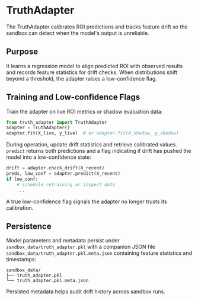 # TruthAdapter

The TruthAdapter calibrates ROI predictions and tracks feature drift so the sandbox can detect when the model's output is unreliable.

## Purpose

It learns a regression model to align predicted ROI with observed results and records feature statistics for drift checks. When distributions shift beyond a threshold, the adapter raises a low-confidence flag.

## Training and Low-confidence Flags

Train the adapter on live ROI metrics or shadow evaluation data:

```python
from truth_adapter import TruthAdapter
adapter = TruthAdapter()
adapter.fit(X_live, y_live)  # or adapter.fit(X_shadow, y_shadow)
```

During operation, update drift statistics and retrieve calibrated values. `predict` returns both predictions and a flag indicating if drift has pushed the model into a low-confidence state:

```python
drift = adapter.check_drift(X_recent)
preds, low_conf = adapter.predict(X_recent)
if low_conf:
    # schedule retraining or inspect data
    ...
```

A true low-confidence flag signals the adapter no longer trusts its calibration.

## Persistence

Model parameters and metadata persist under `sandbox_data/truth_adapter.pkl` with a companion JSON file `sandbox_data/truth_adapter.pkl.meta.json` containing feature statistics and timestamps:

```
sandbox_data/
├── truth_adapter.pkl
└── truth_adapter.pkl.meta.json
```

Persisted metadata helps audit drift history across sandbox runs.
